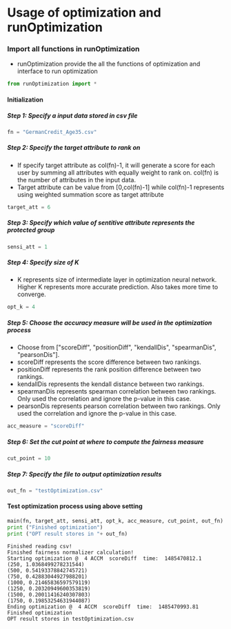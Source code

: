 
# Usage of optimization and runOptimization

### Import all functions in runOptimization
- runOptimization provide the all the functions of optimization and interface to run optimization


```python
from runOptimization import *
```

#### Initialization

##### Step 1: Specify a input data stored in csv file


```python
fn = "GermanCredit_Age35.csv" 
```

##### Step 2: Specify the target attribute to rank on
- If specify target attribute as col(fn)-1, it will generate a score for each user by summing all attributes with equally weight to rank on. col(fn) is the number of attributes in the input data.
- Target attribute can be value from [0,col(fn)-1] while col(fn)-1 represents using weighted summation score as target attribute


```python
target_att = 6 
```

##### Step 3: Specify which value of sentitive attribute represents the protected group


```python
sensi_att = 1
```

##### Step 4: Specify size of K
- K represents size of intermediate layer in optimization neural network. Higher K represents more accurate prediction. Also takes more time to converge.


```python
opt_k = 4
```

##### Step 5: Choose the accuracy measure will be used in the optimization process
- Choose from ["scoreDiff", "positionDiff", "kendallDis", "spearmanDis", "pearsonDis"].
- scoreDiff represents the score difference between two rankings.
- positionDiff represents the rank position difference between two rankings.
- kendallDis represents the kendall distance between two rankings.
- spearmanDis represents spearman correlation between two rankings. Only used the correlation and ignore the p-value in this case.
- pearsonDis represents pearson correlation between two rankings. Only used the correlation and ignore the p-value in this case.


```python
acc_measure = "scoreDiff"
```

##### Step 6: Set the cut point at where to compute the fairness measure


```python
cut_point = 10
```

##### Step 7: Specify the file to output optimization results


```python
out_fn = "testOptimization.csv"
```

#### Test optimization process using above setting


```python
main(fn, target_att, sensi_att, opt_k, acc_measure, cut_point, out_fn)
print ("Finished optimization")
print ("OPT result stores in "+ out_fn)
```

    Finished reading csv!
    Finished fairness normalizer calculation!
    Starting optimization @  4 ACCM  scoreDiff  time:  1485470812.1
    (250, 1.0368499278231544)
    (500, 0.54193378842745721)
    (750, 0.42883044927988201)
    (1000, 0.21465836597579119)
    (1250, 0.20320949600353819)
    (1500, 0.20011416240307803)
    (1750, 0.19853254631944087)
    Ending optimization @  4 ACCM  scoreDiff  time:  1485470993.81
    Finished optimization
    OPT result stores in testOptimization.csv
    
